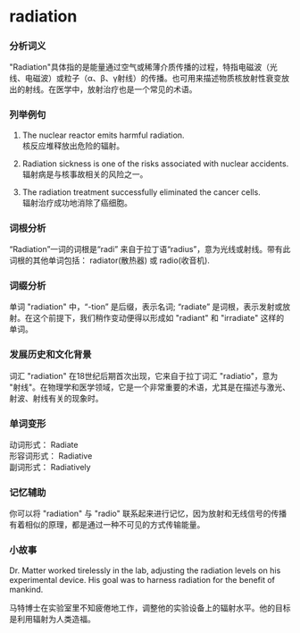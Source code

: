 # radiation

### 分析词义

  

"Radiation"具体指的是能量通过空气或稀薄介质传播的过程，特指电磁波（光线、电磁波）或粒子（α、β、γ射线）的传播。也可用来描述物质核放射性衰变放出的射线。在医学中，放射治疗也是一个常见的术语。

  

### 列举例句

  

1.  The nuclear reactor emits harmful radiation.  
    核反应堆释放出危险的辐射。
    
      
    
2.  Radiation sickness is one of the risks associated with nuclear accidents.  
    辐射病是与核事故相关的风险之一。
    
      
    
3.  The radiation treatment successfully eliminated the cancer cells.  
    辐射治疗成功地消除了癌细胞。
    
      
    

  

### 词根分析

  

“Radiation”一词的词根是“radi” 来自于拉丁语“radius”，意为光线或射线。带有此词根的其他单词包括： radiator(散热器) 或 radio(收音机).

  

### 词缀分析

  

单词 "radiation" 中，“-tion” 是后缀，表示名词; “radiate” 是词根，表示发射或放射。在这个前提下，我们稍作变动便得以形成如 "radiant" 和 "irradiate" 这样的单词。

  

### 发展历史和文化背景

  

词汇 "radiation" 在18世纪后期首次出现，它来自于拉丁词汇 "radiatio"，意为 "射线"。在物理学和医学领域，它是一个非常重要的术语，尤其是在描述与激光、射波、射线有关的现象时。

  

### 单词变形

  

动词形式： Radiate  
形容词形式： Radiative  
副词形式： Radiatively

  

### 记忆辅助

  

你可以将 "radiation" 与 "radio" 联系起来进行记忆，因为放射和无线信号的传播有着相似的原理，都是通过一种不可见的方式传输能量。

  

### 小故事

  

Dr. Matter worked tirelessly in the lab, adjusting the radiation levels on his experimental device. His goal was to harness radiation for the benefit of mankind.

  

马特博士在实验室里不知疲倦地工作，调整他的实验设备上的辐射水平。他的目标是利用辐射为人类造福。

